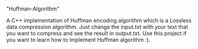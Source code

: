 "Huffman-Algorithm" 

A C++ implementation of Huffman encoding algorithm which is a Lossless data compression algorithm. Just change the input.txt with your text that you want to compress and see the result in output.txt.
Use this project if you want to learn how to implement Huffman algorithm :).

